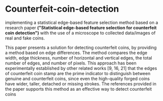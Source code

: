 # Counterfeit-coin-detection
implementing a statistical edge-based feature selection method based on a research paper **("Statistical edge-based feature selection for counterfeit coin detection")** with the use of a microscope to collected data/images of real and fake coins.

This paper presents a solution for detecting counterfeit coins, by providing a method based on edge differences. The method compares the edge width, edge thickness, number of horizontal and vertical edges, the total number of edges, and number of pixels. This approach has been experimentally established by other related works [9, 16, 21] that the edges of counterfeit coin stamp are the prime indicator to distinguish between genuine and counterfeit coins, since even the high-quality forged coins have wider, taller, detached or missing strokes. The references provided in the paper supports this method as an effective way to detect counterfeit coins
